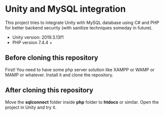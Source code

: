 # Unity and MySQL integration

This project tries to integrate Unity with MySQL database using C# and PHP for better backend security (with sanitize techniques someday in future). 
- Unity version: 2019.3.13f1
- PHP version 7.4.4 +

## Before cloning this repository
First! You need to have some php server solution like XAMPP or WAMP or MAMP or whatever.
Install it and clone the repository.

## After cloning this repository
Move the **sqlconnect** folder inside **php** folder to **htdocs** or similar.
Open the project in Unity and try it. 